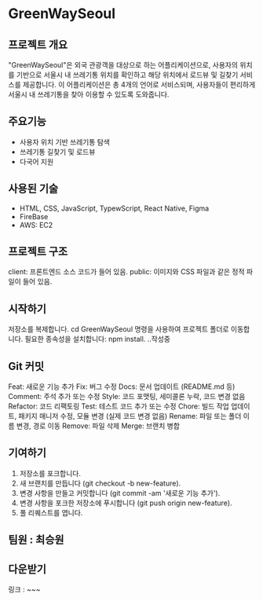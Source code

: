 # GreenWaySeoul

## 프로젝트 개요
"GreenWaySeoul"은 외국 관광객을 대상으로 하는 어플리케이션으로, 사용자의 위치를 기반으로 서울시 내 
쓰레기통 위치를 확인하고 해당 위치에서 로드뷰 및 길찾기 서비스를 제공합니다. 
이 어플리케이션은 총 4개의 언어로 서비스되며, 사용자들이 편리하게 서울시 내 쓰레기통을 찾아 이용할 수 있도록 도와줍니다.

## 주요기능 
- 사용자 위치 기반 쓰레기통 탐색
- 쓰레기통 길찾기 및 로드뷰
- 다국어 지원

## 사용된 기술
- HTML, CSS, JavaScript, TypewScript, React Native, Figma
- FireBase
- AWS: EC2

## 프로젝트 구조
client: 프론트엔드 소스 코드가 들어 있음.
public: 이미지와 CSS 파일과 같은 정적 파일이 들어 있음.


## 시작하기
저장소를 복제합니다.
cd GreenWaySeoul 명령을 사용하여 프로젝트 폴더로 이동합니다.
필요한 종속성을 설치합니다: npm install.
..작성중


## Git 커밋
Feat: 새로운 기능 추가
Fix: 버그 수정
Docs: 문서 업데이트 (README.md 등)
Comment: 주석 추가 또는 수정
Style: 코드 포맷팅, 세미콜론 누락, 코드 변경 없음
Refactor: 코드 리팩토링
Test: 테스트 코드 추가 또는 수정
Chore: 빌드 작업 업데이트, 패키지 매니저 수정, 모듈 변경 (실제 코드 변경 없음)
Rename: 파일 또는 폴더 이름 변경, 경로 이동
Remove: 파일 삭제
Merge: 브랜치 병합


## 기여하기
1. 저장소를 포크합니다.
2. 새 브랜치를 만듭니다 (git checkout -b new-feature).
3. 변경 사항을 만들고 커밋합니다 (git commit -am '새로운 기능 추가').
4. 변경 사항을 포크한 저장소에 푸시합니다 (git push origin new-feature).
5. 풀 리퀘스트를 엽니다.

## 팀원 : 최승원 

## 다운받기
링크 : ~~~


